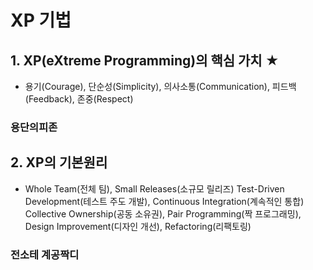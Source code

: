 # XP 기법

## 1. XP(eXtreme Programming)의 핵심 가치 ★

- 용기(Courage), 단순성(Simplicity), 의사소통(Communication), 피드백(Feedback), 존중(Respect)

### 용단의피존

## 2. XP의 기본원리

- Whole Team(전체 팀), Small Releases(소규모 릴리즈)
Test-Driven Development(테스트 주도 개발), Continuous Integration(계속적인 통합) Collective Ownership(공동 소유권), Pair Programming(짝 프로그래밍), Design Improvement(디자인 개선), Refactoring(리팩토링)

### 전소테 계공짝디


